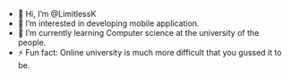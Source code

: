 - 👋 Hi, I’m @LimitlessK
- 👀 I’m interested in developing mobile application.
- 🌱 I’m currently learning Computer science at the university of the people.
- ⚡ Fun fact: Online university is much more difficult that you gussed it to be. 

<!---
LimitlessK/LimitlessK is a ✨ special ✨ repository because its `README.md` (this file) appears on your GitHub profile.
You can click the Preview link to take a look at your changes.
--->
